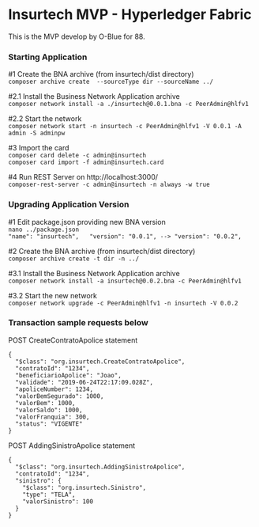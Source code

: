 # Insurtech MVP - Hyperledger Fabric  

This is the MVP develop by O-Blue for 88.  

### Starting Application  

#1 Create the BNA archive (from insurtech/dist directory)  
`composer archive create  --sourceType dir --sourceName ../`  

#2.1 Install the Business Network Application archive  
`composer network install -a ./insurtech@0.0.1.bna -c PeerAdmin@hlfv1`  

#2.2 Start the network  
`composer network start -n insurtech -c PeerAdmin@hlfv1 -V 0.0.1 -A admin -S adminpw`  

#3 Import the card  
`composer card delete -c admin@insurtech`  
`composer card import -f admin@insurtech.card`  

#4 Run REST Server on http://localhost:3000/  
`composer-rest-server -c admin@insurtech -n always -w true`  

### Upgrading Application Version

#1 Edit package.json providing new BNA version  
`nano ../package.json`  
`
"name": "insurtech",  
"version": "0.0.1", --> "version": "0.0.2",
`

#2 Create the BNA archive (from insurtech/dist directory)  
`composer archive create -t dir -n ../`

#3.1 Install the Business Network Application archive  
`composer network install -a insurtech@0.0.2.bna -c PeerAdmin@hlfv1`

#3.2 Start the new network  
`composer network upgrade -c PeerAdmin@hlfv1 -n insurtech -V 0.0.2`

### Transaction sample requests below  

POST CreateContratoApolice statement  
```
{
  "$class": "org.insurtech.CreateContratoApolice",
  "contratoId": "1234",
  "beneficiarioApolice": "Joao",
  "validade": "2019-06-24T22:17:09.028Z",
  "apoliceNumber": 1234,
  "valorBemSegurado": 1000,
  "valorBem": 1000,
  "valorSaldo": 1000,
  "valorFranquia": 300,
  "status": "VIGENTE"
}
```  

POST AddingSinistroApolice statement  
```
{
  "$class": "org.insurtech.AddingSinistroApolice",
  "contratoId": "1234",
  "sinistro": {
    "$class": "org.insurtech.Sinistro",
    "type": "TELA",
    "valorSinistro": 100
  }
}
```